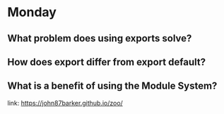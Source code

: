 # Monday

## What problem does using exports solve?

## How does export differ from export default?

## What is a benefit of using the Module System?

link: https://john87barker.github.io/zoo/
